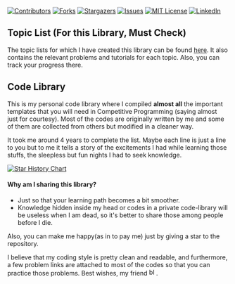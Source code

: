 [![Contributors][contributors-shield]][contributors-url]
[![Forks][forks-shield]][forks-url]
[![Stargazers][stars-shield]][stars-url]
[![Issues][issues-shield]][issues-url]
[![MIT License][license-shield]][license-url]
[![LinkedIn][linkedin-shield]][linkedin-url]

## Topic List (For this Library, Must Check)

The topic lists for which I have created this library can be found [here](https://youkn0wwho.academy/topic-list). It also contains the relevant problems and tutorials for each topic. Also, you can track your progress there.

## Code Library

This is my personal code library where I compiled **almost all** the important templates that you will need in Competitive Programming (saying almost just for courtesy). Most of the codes are originally written by me and some of them are collected from others but modified in a cleaner way.

It took me around 4 years to complete the list. Maybe each line is just a line to you but to me it tells a story of the excitements I had while learning those stuffs, the sleepless but fun nights I had to seek knowledge.

[![Star History Chart](https://api.star-history.com/svg?repos=ShahjalalShohag/code-library&type=Date&theme=dark)](https://star-history.com/#ShahjalalShohag/code-library&Date)

#### Why am I sharing this library?

- Just so that your learning path becomes a bit smoother.
- Knowledge hidden inside my head or codes in a private code-library will be useless when I am dead, so it's better to share those among people before I die.

Also, you can make me happy(as in to pay me) just by giving a star to the repository.

I believe that my coding style is pretty clean and readable, and furthermore, a few problem links are attached to most of the codes so that you can practice those problems. Best wishes, my friend <a href="https://emoji.gg/emoji/8771_blobheart"><img src="https://emoji.gg/assets/emoji/8771_blobheart.png" width="16px" height="16px" alt="blobheart"></a>.

[contributors-shield]: https://img.shields.io/github/contributors/ShahjalalShohag/code-library.svg?style=for-the-badge
[contributors-url]: https://github.com/ShahjalalShohag/code-library/graphs/contributors
[forks-shield]: https://img.shields.io/github/forks/ShahjalalShohag/code-library.svg?style=for-the-badge
[forks-url]: https://github.com/ShahjalalShohag/code-library/network/members
[stars-shield]: https://img.shields.io/github/stars/ShahjalalShohag/code-library.svg?style=for-the-badge
[stars-url]: https://github.com/ShahjalalShohag/code-library/stargazers
[issues-shield]: https://img.shields.io/github/issues/ShahjalalShohag/code-library.svg?style=for-the-badge
[issues-url]: https://github.com/ShahjalalShohag/code-library/issues
[license-shield]: https://img.shields.io/github/license/ShahjalalShohag/code-library.svg?style=for-the-badge
[license-url]: https://github.com/ShahjalalShohag/code-library/blob/master/LICENSE.txt
[linkedin-shield]: https://img.shields.io/badge/-LinkedIn-black.svg?style=for-the-badge&logo=linkedin&colorB=555
[linkedin-url]: https://linkedin.com/in/ShahjalalShohag
